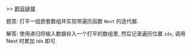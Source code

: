 \>\> [题目链接](https://leetcode.com/explore/featured/card/april-leetcoding-challenge-2021/594/week-2-april-8th-april-14th/3706/)

题意: 打平一组嵌套数组并实现带遍历函数 `Next` 的迭代器.

解答: 使用递归将输入数据存入一个打平的数组里, 然后记录遍历位置 `idx`, 调用 Next 时累加 idx 即可.